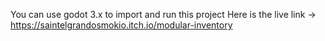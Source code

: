 You can use godot 3.x to import and run this project
Here is the live link -> https://saintelgrandosmokio.itch.io/modular-inventory
